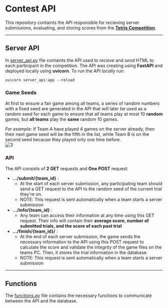 # Contest API
This repository containts the API responsible for recieving server submissions, evaluating, and storing scores from the **[Tetris Competition](https://github.com/abdoitman/Tetris-Competition)**. 

<hr>

## Server API
In [server_api.py](https://github.com/abdoitman/Contest-API/blob/main/server_api.py) file containts the API used to *recieve* and *send* HTML to each participant in the competition. The API was creating using **FastAPI** and deployed locally using **uvicorn**. To run the API *locally* run:
```console
uvicorn server_api:app --reload
```

### Game Seeds
At first to ensure a fair game among all teams, a series of random numbers with a fixed seed are generated in the API that will later be used as a random seed for each game to ensure that all teams play at most 10 **random** games, but **all teams** play the **same** random 10 games. <br>

*For example:* if Team A have played 4 games on the server already, then their next game seed will be the fifth in the list, while Team B is on the second seed because they played only one time before. <br>
![3](https://github.com/abdoitman/Contest-API/assets/77892920/1e43164a-578c-482f-87df-752680333544)

### API
The API consists of **2 GET** requests and **One POST** request: <br>

  * **.../submit/{team_id}** :
    * At the start of each server submission, any participating team should send a GET request to the API to the random seed of the current trial they're on.
    * NOTE: This request is sent automatically when a team starts a server submission <br>
  * **.../info/{team_id}** :
    * Any team can access their information at any time using this GET request. Their info will contain their **average score, number of submitted trials, and the score of each past trial**
  * **.../finish/{team_id}/** : 
    * At the end of each server submission, the game sends the necessary information to the API using this POST request to calculate the score and validate the integrity of the game files on the teams PC. Then, it stores the trial information in the database.
    * NOTE: This request is sent automatically when a team starts a server submission <br>

<hr>

## Functions
The [functions.py](https://github.com/abdoitman/Contest-API/blob/main/functions.py) file contains the necessary functions to communicate between the API and the database.

